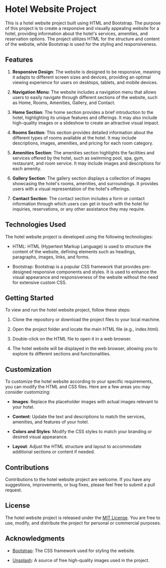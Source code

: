 # Hotel Website Project

This is a hotel website project built using HTML and Bootstrap. The purpose of this project is to create a responsive and visually appealing website for a hotel, providing information about the hotel's services, amenities, and reservation options. The project utilizes HTML for the structure and content of the website, while Bootstrap is used for the styling and responsiveness.

## Features

1. **Responsive Design**: The website is designed to be responsive, meaning it adapts to different screen sizes and devices, providing an optimal viewing experience for users on desktops, tablets, and mobile devices.

2. **Navigation Menu**: The website includes a navigation menu that allows users to easily navigate through different sections of the website, such as Home, Rooms, Amenities, Gallery, and Contact.

3. **Home Section**: The home section provides a brief introduction to the hotel, highlighting its unique features and offerings. It may also include high-quality images or a slideshow to create an attractive visual impact.

4. **Rooms Section**: This section provides detailed information about the different types of rooms available at the hotel. It may include descriptions, images, amenities, and pricing for each room category.

5. **Amenities Section**: The amenities section highlights the facilities and services offered by the hotel, such as swimming pool, spa, gym, restaurant, and room service. It may include images and descriptions for each amenity.

6. **Gallery Section**: The gallery section displays a collection of images showcasing the hotel's rooms, amenities, and surroundings. It provides users with a visual representation of the hotel's offerings.

7. **Contact Section**: The contact section includes a form or contact information through which users can get in touch with the hotel for inquiries, reservations, or any other assistance they may require.

## Technologies Used

The hotel website project is developed using the following technologies:

- HTML: HTML (Hypertext Markup Language) is used to structure the content of the website, defining elements such as headings, paragraphs, images, links, and forms.

- Bootstrap: Bootstrap is a popular CSS framework that provides pre-designed responsive components and styles. It is used to enhance the visual appearance and responsiveness of the website without the need for extensive custom CSS.

## Getting Started

To view and run the hotel website project, follow these steps:

1. Clone the repository or download the project files to your local machine.

2. Open the project folder and locate the main HTML file (e.g., index.html).

3. Double-click on the HTML file to open it in a web browser.

4. The hotel website will be displayed in the web browser, allowing you to explore its different sections and functionalities.

## Customization

To customize the hotel website according to your specific requirements, you can modify the HTML and CSS files. Here are a few areas you may consider customizing:

- **Images**: Replace the placeholder images with actual images relevant to your hotel.

- **Content**: Update the text and descriptions to match the services, amenities, and features of your hotel.

- **Colors and Styles**: Modify the CSS styles to match your branding or desired visual appearance.

- **Layout**: Adjust the HTML structure and layout to accommodate additional sections or content if needed.

## Contributions

Contributions to the hotel website project are welcome. If you have any suggestions, improvements, or bug fixes, please feel free to submit a pull request.

## License

The hotel website project is released under the [MIT License](LICENSE). You are free to use, modify, and distribute the project for personal or commercial purposes.

## Acknowledgments

- [Bootstrap](https://getbootstrap.com/): The CSS framework used for styling the website.

- [Unsplash](https://unsplash.com/): A source of free high-quality images used in the project.

